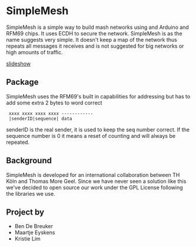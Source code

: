 SimpleMesh
==========
SimpleMesh is a simple way to build mash networks using and Arduino and RFM69 chips. It uses ECDH to secure the network. SimpleMesh is as the name suggests very simple. It doesn't keep a map of the network thus repeats all messages it receives and is not suggested for big networks or high amounts of traffic.

[slideshow](https://docs.google.com/presentation/d/e/2PACX-1vSuKsd36Ef2N6bLRBq_TvwxMUaBEAJs5MbuhF40pO_gngQPLbqZUDFlH0bbMkvVuE33nmy2TxCoh3P1/embed?start=false&loop=false&delayms=3000)

## Package
SimpleMesh uses the RFM69's built in capabilities for addressing but has to add some extra 2 bytes to word correct
```
 xxxx xxxx xxxx xxxx ------------
 |senderID|sequence| data
```
senderID is the real sender, it is used to keep the seq number correct. If the sequence number is 0 it means a reset of counting and will always be repeated.

## Background
SimpleMesh is developed for an international collaboration between TH Köln and Thomas More Geel. Since we have never seen a solution like this we've decided to open source our work under the GPL License following the libraries we use.

## Project by
- Ben De Breuker
- Maartje Eyskens
- Kristie Lim
